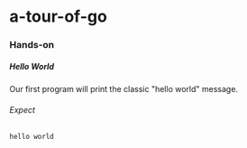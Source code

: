 # a-tour-of-go

### Hands-on

##### Hello World

Our first program will print the classic "hello world" message.

###### Expect

```
hello world
```